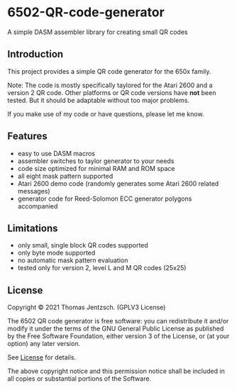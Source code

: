 # 6502-QR-code-generator
A simple DASM assembler library for creating small QR codes

## Introduction
This project provides a simple QR code generator for the 650x family. 

Note: 
The code is mostly specifically taylored for the Atari 2600 and a version 2 QR code. Other platforms or QR code versions have **not** been tested. But it should be adaptable without too major problems.

If you make use of my code or have questions, please let me know.

## Features
- easy to use DASM macros
- assembler switches to taylor generator to your needs
- code size optimized for minimal RAM and ROM space 
- all eight mask pattern supported
- Atari 2600 demo code (randomly generates some Atari 2600 related messages)
- generator code for Reed-Solomon ECC generator polygons accompanied

## Limitations
- only small, single block QR codes supported
- only byte mode supported
- no automatic mask pattern evaluation
- tested only for version 2, level L and M QR codes (25x25)

## License
Copyright © 2021 Thomas Jentzsch. (GPLV3 License)

The 6502 QR code generator is free software: you can redistribute it and/or modify it under the terms of the GNU General Public License as published by the Free Software Foundation, either version 3 of the License, or (at your option) any later version.

See [License](https://github.com/thrust26/6502-QR-code-generator/blob/master/LICENSE) for details.

The above copyright notice and this permission notice shall be included in all copies or substantial portions of the Software.
